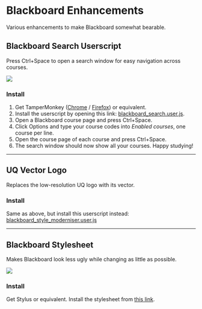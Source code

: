 # Blackboard Enhancements

Various enhancements to make Blackboard somewhat bearable.

## Blackboard Search Userscript
Press Ctrl+Space to open a search window for easy navigation across courses.

![](https://i.imgur.com/FYmdiet.png)

### Install
1. Get TamperMonkey 
([Chrome](https://chrome.google.com/webstore/detail/tampermonkey/dhdgffkkebhmkfjojejmpbldmpobfkfo) 
/ [Firefox](https://addons.mozilla.org/en-US/firefox/addon/tampermonkey/)) or equivalent.
2. Install the userscript by opening this link: [blackboard_search.user.js](https://github.com/KentonLam/Blackboard-Enhancements/raw/master/dist/blackboard_search.user.js).
3. Open a Blackboard course page and press Ctrl+Space.
4. Click Options and type your course codes into _Enabled courses_, one course per line.
5. Open the course page of each course and press Ctrl+Space.
6. The search window should now show all your courses. Happy studying!

-----------------------------------

## UQ Vector Logo
Replaces the low-resolution UQ logo with its vector. 

### Install
Same as above, but install this userscript instead: 
[blackboard_style_moderniser.user.js](https://github.com/KentonLam/Blackboard-Enhancements/raw/master/src/blackboard_style_moderniser.user.js)

-----------------------------------

## Blackboard Stylesheet
Makes Blackboard look less ugly while changing as little as possible.

![](https://i.imgur.com/HmoN2eY.png)

### Install
Get Stylus or equivalent. Install the stylesheet from [this link](https://github.com/KentonLam/Blackboard-Enhancements/raw/master/src/blackboard_style.user.css).
